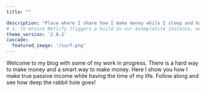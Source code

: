 ```yaml
---
title: ""

description: "Place where I share how I make money while I sleep and have fun."
# 1. To ensure Netlify triggers a build on our exampleSite instance, we need to change a file in the exampleSite directory.
theme_version: '2.8.2'
cascade:
  featured_image: '/surf.png'
---
```

Welcome to my blog with some of my work in progress. There is a hard way to make money and a smart way to make money. Here I show you how I make true passive income while having the time of my life. Follow along and see how deep the rabbit hole goes!